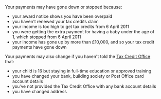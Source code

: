 Your payments may have gone down or stopped because:

* your award notice shows you have been overpaid
* you haven't renewed your tax credits claim
* your income is too high to get tax credits from 6 April 2011
* you were getting the extra payment for having a baby under the age of 1, which stopped from 6 April 2011
* your income has gone up by more than £10,000, and so your tax credit payments have gone down

Your payments may also change if you haven't told the [Tax Credit Office](/contact-the-tax-credit-office "Contact the Tax Credit Office") that:

- your child is 16 but staying in full-time education or approved training
- you have changed your bank, building society or Post Office card account details
- you've not provided the Tax Credit Office with any bank account details
- you have changed address
